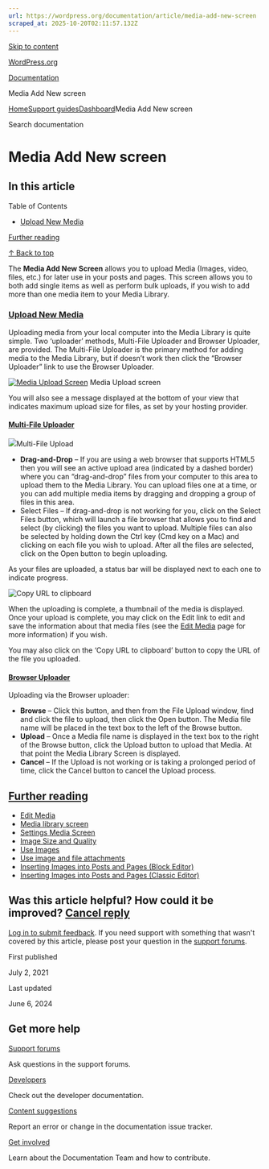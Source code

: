 ```yaml
---
url: https://wordpress.org/documentation/article/media-add-new-screen
scraped_at: 2025-10-20T02:11:57.132Z
---
```


[Skip to content](https://wordpress.org/documentation/article/media-add-new-screen/#wp--skip-link--target)

[WordPress.org](https://wordpress.org/)

[Documentation](https://wordpress.org/documentation)

Media Add New screen

[Home](https://wordpress.org/documentation)[Support guides](https://wordpress.org/documentation/support-guides/)[Dashboard](https://wordpress.org/documentation/category/dashboard/)Media Add New screen

Search documentation

# Media Add New screen

## In this article

Table of Contents

- [Upload New Media](https://wordpress.org/documentation/article/media-add-new-screen/#upload-new-media)

[Further reading](https://wordpress.org/documentation/article/media-add-new-screen/#further-reading)

[↑ Back to top](https://wordpress.org/documentation/article/media-add-new-screen/#wp--skip-link--target)

The **Media Add New Screen** allows you
to upload Media (Images, video, files, etc.) for later use in your
posts and pages. This screen allows you to both add single items as
well as perform bulk uploads, if you wish to add more than one media
item to your Media Library.

### [Upload New Media](https://wordpress.org/documentation/article/media-add-new-screen/\#upload-new-media)

Uploading media from your local computer into the Media Library is
quite simple. Two ‘uploader’ methods, Multi-File Uploader and Browser
Uploader, are provided. The Multi-File Uploader is the primary method
for adding media to the Media Library, but if doesn’t work then click
the “Browser Uploader” link to use the Browser Uploader.

[![Media Upload Screen](https://wordpress.org/documentation/files/2021/06/media-upload-1024x482.png)](https://wordpress.org/documentation/article/media-add-new-screen/media-upload-16/) Media Upload screen

You will also see a message displayed at the bottom of your view that indicates maximum upload size for files, as set by your hosting provider.

#### [Multi-File Uploader](https://wordpress.org/documentation/article/media-add-new-screen/\#multi-file-uploader)

![](https://wordpress.org/documentation/files/2019/04/add-media-bulk-upload.png)Multi-File Upload

- **Drag-and-Drop** – If you are using a web browser that supports HTML5 then you will see an active upload area (indicated by a dashed border) where you can “drag-and-drop” files from your computer to this area to upload them to the Media Library. You can upload files one at a time, or you can add multiple media items by dragging and dropping a group of files in this area.
- Select Files – If drag-and-drop is not working for you, click on the Select Files button, which will launch a file browser that allows you to find and select (by clicking) the files you want to upload. Multiple files can also be selected by holding down the Ctrl key (Cmd key on a Mac) and clicking on each file you wish to upload. After all the files are selected, click on the Open button to begin uploading.

As your files are uploaded, a status bar will be displayed next to each one to indicate progress.

![Copy URL to clipboard](https://wordpress.org/documentation/files/2021/06/media-copy-link-1.png)

When the uploading is complete, a thumbnail of the media is displayed. Once your upload is complete, you may click on the Edit link to edit and save the information about that media files (see the [Edit Media](https://wordpress.org/documentation/article/edit-media) page for more information) if you wish.

You may also click on the ‘Copy URL to clipboard’ button to copy the URL of the file you uploaded.

#### [Browser Uploader](https://wordpress.org/documentation/article/media-add-new-screen/\#browser-uploader)

Uploading via the Browser uploader:

- **Browse** – Click this button, and then from the File Upload window, find and click the file to upload, then click the Open button. The Media file name will be placed in the text box to the left of the Browse button.
- **Upload** – Once a Media file name is displayed in the text box to the right of the Browse button, click the Upload button to upload that Media. At that point the Media Library Screen is displayed.
- **Cancel** – If the Upload is not working or is taking a prolonged period of time, click the Cancel button to cancel the Upload process.

## [Further reading](https://wordpress.org/documentation/article/media-add-new-screen/\#further-reading)

- [Edit Media](https://wordpress.org/documentation/article/edit-media/)
- [Media library screen](https://wordpress.org/documentation/article/media-library-screen/)
- [Settings Media Screen](https://wordpress.org/documentation/article/settings-media-screen/)
- [Image Size and Quality](https://wordpress.org/documentation/article/image-size-and-quality/)
- [Use Images](https://wordpress.org/documentation/article/use-images/)
- [Use image and file attachments](https://wordpress.org/documentation/article/use-image-and-file-attachments/)
- [Inserting Images into Posts and Pages (Block Editor)](https://wordpress.org/documentation/article/inserting-images-into-posts-and-pages-block-editor/)
- [Inserting Images into Posts and Pages (Classic Editor)](https://wordpress.org/documentation/article/inserting-images-into-posts-and-pages-classic/)

## Was this article helpful? How could it be improved? [Cancel reply](https://wordpress.org/documentation/article/media-add-new-screen/\#respond)

[Log in to submit feedback](https://login.wordpress.org/?redirect_to=https%3A%2F%2Fwordpress.org%2Fdocumentation%2Farticle%2Fmedia-add-new-screen%2F&locale=en_US). If you need support with something that wasn't covered by this article, please post your question in the [support forums](https://wordpress.org/support/forums/).

First published

July 2, 2021

Last updated

June 6, 2024

## Get more help

[Support forums](https://wordpress.org/support/forums/)

Ask questions in the support forums.

[Developers](https://developer.wordpress.org/)

Check out the developer documentation.

[Content suggestions](https://github.com/WordPress/Documentation-Issue-Tracker/issues)

Report an error or change in the documentation issue tracker.

[Get involved](https://make.wordpress.org/docs/)

Learn about the Documentation Team and how to contribute.